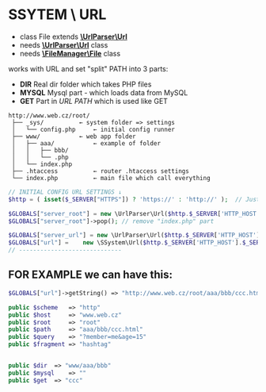# SSYTEM \ URL
- class File extends [**\UrlParser\Url**](https://github.com/Zerig/url-parser)
- needs [**\UrlParser\Url**](https://github.com/Zerig/url-parser) class
- needs [**\FileManager\File**](https://github.com/Zerig/file-manager) class

works with URL and set "split" PATH into 3 parts:
- **DIR** Real dir folder which takes PHP files
- **MYSQL** Mysql part - which loads data from MySQL
- **GET** Part in *URL PATH* which is used like GET

```code
http://www.web.cz/root/
 ├── _sys/			← system folder => settings
 │   └── config.php		← initial config runner
 ├── www/			← web app folder
 │   ├── aaa/			← example of folder
 │   │   ├── bbb/
 │   │   └── .php
 │   └── index.php
 ├── .htaccess			← router .htaccess settings
 └── index.php			← main file which call everything
```
```php
// INITIAL CONFIG URL SETTINGS ↓
$http = ( isset($_SERVER["HTTPS"]) ? 'https://' : 'http://' );	// Just get which type the URL is

$GLOBALS["server_root"] = new \UrlParser\Url($http.$_SERVER['HTTP_HOST'].$_SERVER['PHP_SELF']);		// set root folder as ROOT
$GLOBALS["server_root"]->pop();	// remove "index.php" part

$GLOBALS["server_url"] = new \UrlParser\Url($http.$_SERVER['HTTP_HOST'].$_SERVER['PHP_SELF']);
$GLOBALS["url"] =	 new \SSystem\Url($http.$_SERVER['HTTP_HOST'].$_SERVER['REQUEST_URI'], clone $GLOBALS["server_url"]);
// -----------------------------
```
## FOR EXAMPLE we can have this:
```php
$GLOBALS["url"]->getString() => "http://www.web.cz/root/aaa/bbb/ccc.html?member=me&age=15#hashtag"

public $scheme 	 => "http"
public $host 	 => "www.web.cz"
public $root 	 => "root"
public $path 	 => "aaa/bbb/ccc.html"
public $query 	 => "?member=me&age=15"
public $fragment => "hashtag"


public $dir	 => "www/aaa/bbb"
public $mysql	 => ""
public $get	 => "ccc"
```
